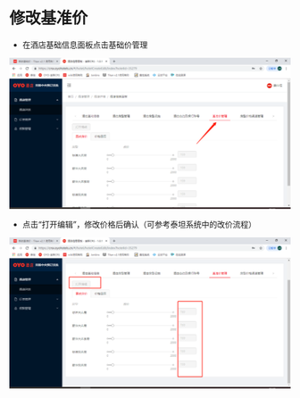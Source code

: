 # 修改基准价

* 在酒店基础信息面板点击基础价管理

![](../../../../.gitbook/assets/image%20%28118%29.png)

* 点击“打开编辑”，修改价格后确认（可参考泰坦系统中的改价流程）

![](../../../../.gitbook/assets/image%20%28163%29.png)

